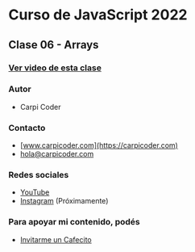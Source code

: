 
# Curso de JavaScript 2022
## Clase 06 - Arrays

### [Ver video de esta clase](https://youtu.be/yXmtj0oz4bw)

### Autor
- Carpi Coder

### Contacto
- [www.carpicoder.com](https://carpicoder.com)
- [hola@carpicoder.com](mailto:hola@carpicoder.com)

### Redes sociales
- [YouTube](https://youtube.com/carpicoder)
- [Instagram](https://instagram.com/carpicoder) (Próximamente)

### Para apoyar mi contenido, podés

- [Invitarme un Cafecito](https://cafecito.com/carpicoder)